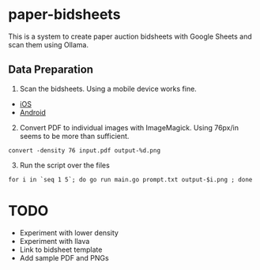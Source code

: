 # paper-bidsheets

This is a system to create paper auction bidsheets with Google Sheets and scan
them using Ollama.

## Data Preparation

1. Scan the bidsheets. Using a mobile device works fine.
  - [iOS](https://support.apple.com/en-us/108963)
  - [Android](https://support.google.com/drive/answer/3145835?hl=en&co=GENIE.Platform%3DDesktop)

2. Convert PDF to individual images with ImageMagick. Using 76px/in seems to be more than sufficient. 

```
convert -density 76 input.pdf output-%d.png
```

3. Run the script over the files

```
for i in `seq 1 5`; do go run main.go prompt.txt output-$i.png ; done
```

# TODO

- Experiment with lower density
- Experiment with llava
- Link to bidsheet template
- Add sample PDF and PNGs
